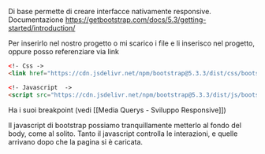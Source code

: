 Di base permette di creare interfacce nativamente responsive.
Documentazione
https://getbootstrap.com/docs/5.3/getting-started/introduction/

Per inserirlo nel nostro progetto o mi scarico i file e li inserisco nel progetto, oppure posso referenziare via link

```html
<!- Css ->
<link href="https://cdn.jsdelivr.net/npm/bootstrap@5.3.3/dist/css/bootstrap.min.css" rel="stylesheet" integrity="sha384-QWTKZyjpPEjISv5WaRU9OFeRpok6YctnYmDr5pNlyT2bRjXh0JMhjY6hW+ALEwIH" crossorigin="anonymous">

<!- Javascript  ->
<script src="https://cdn.jsdelivr.net/npm/bootstrap@5.3.3/dist/js/bootstrap.bundle.min.js" integrity="sha384-YvpcrYf0tY3lHB60NNkmXc5s9fDVZLESaAA55NDzOxhy9GkcIdslK1eN7N6jIeHz" crossorigin="anonymous"></script>
```

Ha i suoi breakpoint (vedi [[Media Querys - Sviluppo Responsive]])

Il javascript di bootstrap possiamo tranquillamente metterlo al fondo del body, come al solito. Tanto il javascript controlla le interazioni, e quelle arrivano dopo che la pagina si è caricata.